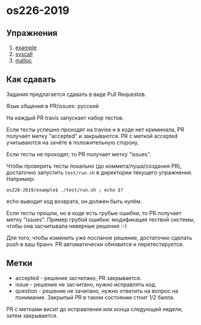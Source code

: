 # os226-2019

## Упражнения

1. [example](./example)
1. [syscall](./syscall)
1. [malloc](./malloc)

## Как сдавать

Задания предлагается сдавать в виде Pull Requestов.

Язык общения в PR/issues: русский

На каждый PR travis запускает набор тестов.

Если тесты успешно проходят на travise и в коде нет криминала, PR получает метку "accepted" и закрываются.
PR с меткой accepted учитываются на зачёте в положительную сторону.

Если тесты не проходят, то PR получает метку "issues".

Чтобы проверить тесты локально (до коммита/пуша/создания PR), достаточно запустить `test/run.sh` в директории текущего упражнения.
Например:
```
os226-2019/example$ ./test/run.sh ; echo $?
```
echo выводит код возврата, он должен быть нулём.

Если тесты прошли, но в коде есть грубые ошибки, то PR получает метку "issues".
Пример грубой ошибки: модификация тествой системы, чтобы она засчитывала неверные решения :-)

Для того, чтобы изменить уже посланое решение, достаточно сделать push в ваш бранч.
PR автоматически обновится и перетестируется.

## Метки
* accepted - решение засчитано, PR закрывается.
* issue - решение не засчитано, нужно исправлять код.
* question - решение не зачитано, нужно ответить на вопрос на понимание. Закрытый PR в таком состоянии стоит 1/2 балла.

PR с метками висит до исправления или конца следующей недели, затем закрывается. 
